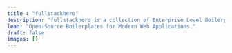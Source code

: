 ```yaml
---
title : "fullstackhero"
description: "fullstackhero is a collection of Enterprise Level Boilerplates for Modern Web Applications that gets you started with premium application development in no-time!"
lead: "Open-Source Boilerplates for Modern Web Applications."
draft: false
images: []
---
```

